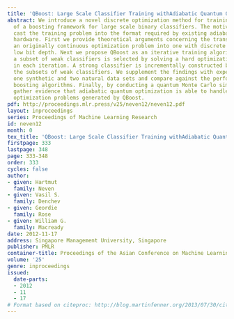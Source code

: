 ```yaml
---
title: 'QBoost: Large Scale Classifier Training withAdiabatic Quantum Optimization'
abstract: We introduce a novel discrete optimization method for training in the context
  of a boosting framework for large scale binary classifiers. The motivation is to
  cast the training problem into the format required by existing adiabatic quantum
  hardware. First we provide theoretical arguments concerning the transformation of
  an originally continuous optimization problem into one with discrete variables of
  low bit depth. Next we propose QBoost as an iterative training algorithm in which
  a subset of weak classifiers is selected by solving a hard optimization problem
  in each iteration. A strong classifier is incrementally constructed by concatenating
  the subsets of weak classifiers. We supplement the findings with experiments on
  one synthetic and two natural data sets and compare against the performance of existing
  boosting algorithms. Finally, by conducting a quantum Monte Carlo simulation we
  gather evidence that adiabatic quantum optimization is able to handle the discrete
  optimization problems generated by QBoost.
pdf: http://proceedings.mlr.press/v25/neven12/neven12.pdf
layout: inproceedings
series: Proceedings of Machine Learning Research
id: neven12
month: 0
tex_title: 'QBoost: Large Scale Classifier Training withAdiabatic Quantum Optimization'
firstpage: 333
lastpage: 348
page: 333-348
order: 333
cycles: false
author:
- given: Hartmut
  family: Neven
- given: Vasil S.
  family: Denchev
- given: Geordie
  family: Rose
- given: William G.
  family: Macready
date: 2012-11-17
address: Singapore Management University, Singapore
publisher: PMLR
container-title: Proceedings of the Asian Conference on Machine Learning
volume: '25'
genre: inproceedings
issued:
  date-parts:
  - 2012
  - 11
  - 17
# Format based on citeproc: http://blog.martinfenner.org/2013/07/30/citeproc-yaml-for-bibliographies/
---
```

